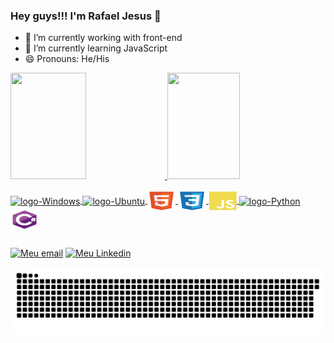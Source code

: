 ### Hey guys!!! I'm Rafael Jesus 👋

- 🔭 I’m currently working with front-end
- 🌱 I’m currently learning JavaScript
- 😄 Pronouns: He/His

<div>
  <a href="https://github.com/rafaelpradoj">
  <img height="170em" width="49%" src="https://github-readme-stats.vercel.app/api?username=rafaelpradoj&show_icons=true&theme=dracula&include_all_commits=true&count_private=true"/>
  <img height="170em" width="48%" src="https://github-readme-stats.vercel.app/api/top-langs/?username=rafaelpradoj&layout=compact&langs_count=7&theme=dracula"/>
</div>
  
<div style="display: inline_block"><br>
   <img align="center" title="Windows" alt="logo-Windows" height="30" width="45" src="https://cdn.jsdelivr.net/gh/devicons/devicon/icons/windows8/windows8-original.svg" />
  <img align="center" title="Ubuntu" alt="logo-Ubuntu" height="30" width="45" src="https://cdn.jsdelivr.net/gh/devicons/devicon/icons/ubuntu/ubuntu-plain.svg">
  <img align="center" title="HTML" alt="logo-HTML" height="30" width="45" src="https://raw.githubusercontent.com/devicons/devicon/master/icons/html5/html5-original.svg">
  <img align="center" title="CSS" alt="logo-CSS" height="30" width="45" src="https://raw.githubusercontent.com/devicons/devicon/master/icons/css3/css3-original.svg">
  <img align="center" title="JavaScript" alt="logo-JavaScript" height="30" width="45" src="https://raw.githubusercontent.com/devicons/devicon/master/icons/javascript/javascript-plain.svg">
  <img align="center" title="Python" alt="logo-Python" height="30" width="45" src="https://cdn.jsdelivr.net/gh/devicons/devicon/icons/python/python-original.svg">
  <img align="center" title="CSharp" alt="logo-CSharp" height="30" width="45" src="https://raw.githubusercontent.com/devicons/devicon/master/icons/csharp/csharp-original.svg">
  <img align="right" alt="" src="https://c.tenor.com/Nz_vlGMgXV0AAAAM/done-congrats.gif">
</div>
  
  ##
  
  <div> 
  <a href="mailto:rafaelpradoj@gmail.com" title="Meu email"><img src="https://img.shields.io/badge/Gmail-D14836?style=for-the-badge&logo=gmail&logoColor=white" alt="Meu email"></a>
  <a href="https://www.linkedin.com/in/rafaelpradoj/" title="Meu Linkedin"><img src="https://img.shields.io/badge/-LinkedIn-%230077B5?style=for-the-badge&logo=linkedin&logoColor=white" alt="Meu Linkedin"></a>  
  </div>

  ![Snake animation](https://github.com/rafaelpradoj/rafaelpradoj/blob/output/github-contribution-grid-snake.svg)

